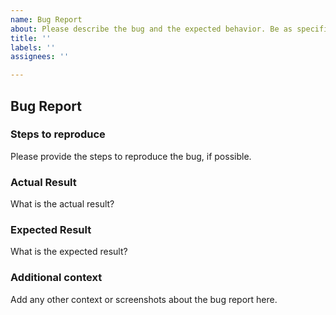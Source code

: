 ```yaml
---
name: Bug Report
about: Please describe the bug and the expected behavior. Be as specific as possible, and include any relevant details or error messages.
title: ''
labels: ''
assignees: ''

---
```


## Bug Report

### Steps to reproduce

Please provide the steps to reproduce the bug, if possible.

### Actual Result

What is the actual result?

### Expected Result

What is the expected result?

### Additional context

Add any other context or screenshots about the bug report here.